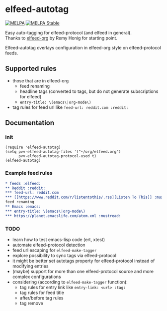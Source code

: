 # elfeed-autotag

[![MELPA](http://melpa.org/packages/elfeed-autotag-badge.svg)](http://melpa.org/#/elfeed-autotag) [![MELPA Stable](https://stable.melpa.org/packages/elfeed-autotag-badge.svg)](https://stable.melpa.org/#/elfeed-autotag)

Easy auto-tagging for elfeed-protocol (and elfeed in general).  
Thanks to [elfeed-org](https://github.com/remyhonig/elfeed-org "elfeed-org") by Remy Honig for starting point.

Elfeed-autotag overlays configuration in elfeed-org style on elfeed-protocol feeds.

## Supported rules

- those that are in elfeed-org
  - feed renaming
  - headline tags (converted to tags, but do not generate subscriptions for elfeed)
  - `entry-title: \(emacs\|org-mode\)`
- tag rules for feed url like `feed-url: reddit.com :reddit:`

## Documentation

### init

``` emacs-lisp
(require 'elfeed-autotag)
(setq pvv-elfeed-autotag-files '("~/org/elfeed.org")
      pvv-elfeed-autotag-protocol-used t)
(elfeed-autotag)
```

### Example feed rules

``` org
* feeds :elfeed:
** Reddit :reddit:
*** feed-url: reddit.com
*** [[https://www.reddit.com/r/listentothis/.rss][Listen To This]] :music:
feed renaming
** Emacs :emacs:
*** entry-title: \(emacs\|org-mode\)
*** https://planet.emacslife.com/atom.xml :mustread:
```

### TODO

- learn how to test emacs-lisp code (ert, xtest)
- automate elfeed-protocol detection
- feed url escaping for `elfeed-make-tagger`
- explore possibility to sync tags via elfeed-protocol
- it might be better set autotags property for elfeed-protocol instead of modifying entries
- (maybe) support for more than one elfeed-protocol source and more complex configurations
- considering (according to `elfeed-make-tagger` function):
  - tag rules for entry link like `entry-link: <url> :tag:`
  - tag rules for feed title
  - after/before tag rules
  - tag remove
